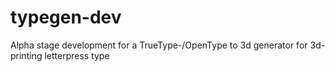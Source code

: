 # typegen-dev
Alpha stage development for a TrueType-/OpenType to 3d generator for 3d-printing letterpress type
